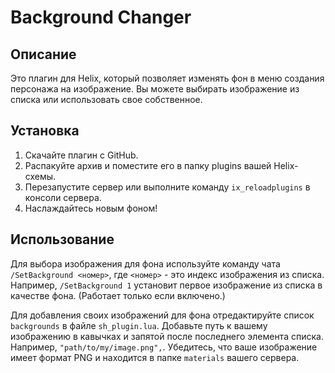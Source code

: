# Background Changer

## Описание

Это плагин для Helix, который позволяет изменять фон в меню создания персонажа на изображение. Вы можете выбирать изображение из списка или использовать свое собственное.

## Установка

1. Скачайте плагин с GitHub.
2. Распакуйте архив и поместите его в папку plugins вашей Helix-схемы.
3. Перезапустите сервер или выполните команду `ix_reloadplugins` в консоли сервера.
4. Наслаждайтесь новым фоном!

## Использование

Для выбора изображения для фона используйте команду чата `/SetBackground <номер>`, где `<номер>` - это индекс изображения из списка. Например, `/SetBackground 1` установит первое изображение из списка в качестве фона. (Работает только если включено.)

Для добавления своих изображений для фона отредактируйте список `backgrounds` в файле `sh_plugin.lua`. Добавьте путь к вашему изображению в кавычках и запятой после последнего элемента списка. Например, `"path/to/my/image.png",`. Убедитесь, что ваше изображение имеет формат PNG и находится в папке `materials` вашего сервера.
